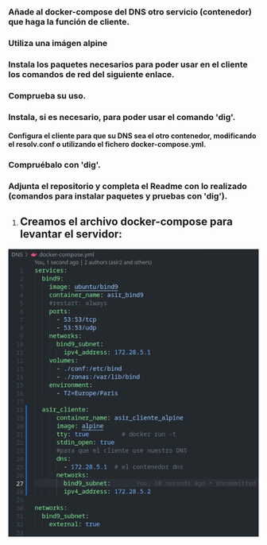 ### Añade al docker-compose del DNS otro servicio (contenedor) que haga la función de cliente.
### Utiliza una imágen alpine

### Instala los paquetes necesarios para poder usar en el cliente los comandos de red del siguiente enlace.
### Comprueba su uso.

### Instala, si es necesario, para poder usar el comando 'dig'.

#### Configura el cliente para que su DNS sea el otro contenedor, modificando el resolv.conf o utilizando el fichero docker-compose.yml.

### Compruébalo con 'dig'.
### Adjunta el repositorio y completa el Readme con lo realizado (comandos para instalar paquetes y pruebas con 'dig').



1. ## Creamos el archivo docker-compose para levantar el servidor:

![configuraciondockercompose](https://github.com/sarald22/SRI/blob/main/tareas/Tarea5/dockercompose.png)


